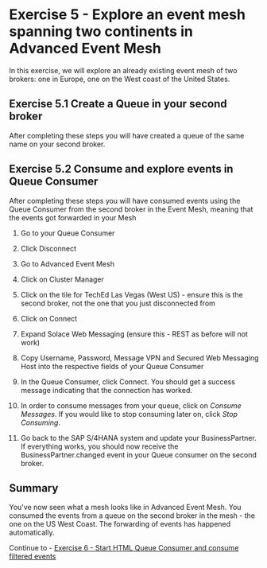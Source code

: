 # Exercise 5 - Explore an event mesh spanning two continents in Advanced Event Mesh

In this exercise, we will explore an already existing event mesh of two brokers: one in Europe, one on the West coast of the United States. 

## Exercise 5.1 Create a Queue in your second broker

After completing these steps you will have created a queue of the same name on your second broker.



## Exercise 5.2 Consume and explore events in Queue Consumer 

After completing these steps you will have consumed events using the Queue Consumer from the second broker in the Event Mesh, meaning that the events got forwarded in your Mesh

1. Go to your Queue Consumer

2. Click Disconnect

3. Go to Advanced Event Mesh

4. Click on Cluster Manager

5. Click on the tile for TechEd Las Vegas (West US) - ensure this is the second broker, not the one that you just disconnected from

6. Click on Connect

7. Expand Solace Web Messaging (ensure this - REST as before will not work)

8. Copy Username, Password, Message VPN and Secured Web Messaging Host into the respective fields of your Queue Consumer

9. In the Queue Consumer, click Connect. You should get a success message indicating that the connection has worked.

1. In order to consume messages from your queue, click on *Consume Messages*. If you would like to stop consuming later on, click *Stop Consuming*.

2. Go back to the SAP S/4HANA system and update your BusinessPartner. If everything works, you should now receive the BusinessPartner.changed event in your Queue consumer on the second broker.

## Summary

You've now seen what a mesh looks like in Advanced Event Mesh. You consumed the events from a queue on the second broker in the mesh - the one on the US West Coast. The forwarding of events has happened automatically.

Continue to - [Exercise 6 - Start HTML Queue Consumer and consume filtered events](../ex6/README.md)


